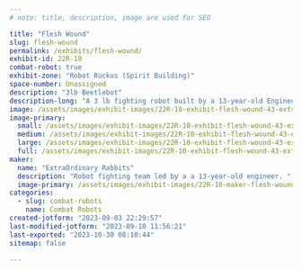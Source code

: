 ```yaml
---
# note: title, description, image are used for SEO

title: "Flesh Wound"
slug: flesh-wound
permalink: /exhibits/flesh-wound/
exhibit-id: 22R-10
combat-robot: true
exhibit-zone: "Robot Ruckus (Spirit Building)"
space-number: Unassigned
description: "3lb Beetlebot"
description-long: "A 3 lb fighting robot built by a 13-year-old Engineer with a spinning blade weapon."
image: /assets/images/exhibit-images/22R-10-exhibit-flesh-wound-43-extraordinaryrabbits-copy-257-large.jpg
image-primary: 
  small: /assets/images/exhibit-images/22R-10-exhibit-flesh-wound-43-extraordinaryrabbits-copy-257-small.jpg
  medium: /assets/images/exhibit-images/22R-10-exhibit-flesh-wound-43-extraordinaryrabbits-copy-257-medium.jpg
  large: /assets/images/exhibit-images/22R-10-exhibit-flesh-wound-43-extraordinaryrabbits-copy-257-large.jpg
  full: /assets/images/exhibit-images/22R-10-exhibit-flesh-wound-43-extraordinaryrabbits-copy-257-full.jpg
maker: 
  name: "ExtraOrdinary Rabbits"
  description: "Robot fighting team led by a a 13-year-old engineer. "
  image-primary: /assets/images/exhibit-images/22R-10-maker-flesh-wound-extraordinaryrabbits-copy-medium.jpg
categories: 
  - slug: combat-robots
    name: Combat Robots
created-jotform: "2023-09-03 22:29:57"
last-modified-jotform: "2023-09-10 11:56:21"
last-exported: "2023-10-30 08:10:44"
sitemap: false

---
```

